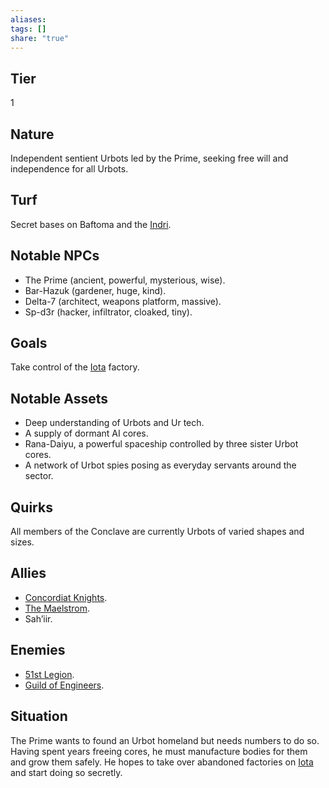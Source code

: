 ```yaml
---
aliases: 
tags: []
share: "true"
---
```

## Tier

1

## Nature

Independent sentient Urbots led by the Prime, seeking free will and independence for all Urbots.

## Turf

Secret bases on Baftoma and the [Indri](../Atlas/Procyon/Iota/Indri.md).

## Notable NPCs

- The Prime (ancient, powerful, mysterious, wise).
- Bar-Hazuk (gardener, huge, kind).
- Delta-7 (architect, weapons platform, massive).
- Sp-d3r (hacker, infiltrator, cloaked, tiny).


## Goals

Take control of the [Iota](../Atlas/Procyon/Iota/Iota.md) factory.

## Notable Assets

- Deep understanding of Urbots and Ur tech.
- A supply of dormant AI cores.
- Rana-Daiyu, a powerful spaceship controlled by three sister Urbot cores.
- A network of Urbot spies posing as everyday servants around the sector.


## Quirks

All members of the Conclave are currently Urbots of varied shapes and sizes.

## Allies

- [Concordiat Knights](./Concordiat%20Knights.md).
- [The Maelstrom](./The%20Maelstrom.md).
- Sah’iir.


## Enemies

- [51st Legion](./51st%20Legion.md).
- [Guild of Engineers](./Guild%20of%20Engineers.md).


## Situation

The Prime wants to found an Urbot homeland but needs numbers to do so. Having spent years freeing cores, he must manufacture bodies for them and grow them safely. He hopes to take over abandoned factories on [Iota](../Atlas/Procyon/Iota/Iota.md) and start doing so secretly.
